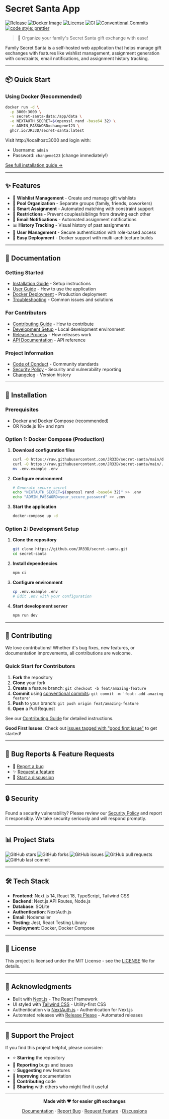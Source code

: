 # Secret Santa App

[![Release](https://img.shields.io/github/v/release/JR33D/secret-santa?include_prereleases&sort=semver)](https://github.com/JR33D/secret-santa/releases)
[![Docker Image](https://img.shields.io/badge/docker-ghcr.io-blue)](https://github.com/JR33D/secret-santa/pkgs/container/secret-santa)
[![License](https://img.shields.io/github/license/JR33D/secret-santa)](LICENSE)
[![CI](https://github.com/JR33D/secret-santa/workflows/PR%20Tests/badge.svg)](https://github.com/JR33D/secret-santa/actions)
[![Conventional Commits](https://img.shields.io/badge/Conventional%20Commits-1.0.0-yellow.svg)](https://conventionalcommits.org)
[![code style: prettier](https://img.shields.io/badge/code_style-prettier-ff69b4.svg)](https://github.com/prettier/prettier)

> 🎅 Organize your family's Secret Santa gift exchange with ease!

Family Secret Santa is a self-hosted web application that helps manage gift exchanges with features like wishlist management, assignment generation with constraints, email notifications, and assignment history tracking.

---

## 📦 Quick Start

### Using Docker (Recommended)

```bash
docker run -d \
  -p 3000:3000 \
  -v secret-santa-data:/app/data \
  -e NEXTAUTH_SECRET=$(openssl rand -base64 32) \
  -e ADMIN_PASSWORD=changeme123 \
  ghcr.io/JR33D/secret-santa:latest
```

Visit http://localhost:3000 and login with:
- Username: `admin`
- Password: `changeme123` (change immediately!)

[See full installation guide →](docs/installation.md)

---

## ✨ Features

- 🎁 **Wishlist Management** - Create and manage gift wishlists
- 👥 **Pool Organization** - Separate groups (family, friends, coworkers)
- 🎲 **Smart Assignment** - Automated matching with constraint support
- 🚫 **Restrictions** - Prevent couples/siblings from drawing each other
- 📧 **Email Notifications** - Automated assignment notifications
- 📊 **History Tracking** - Visual history of past assignments
- 🔐 **User Management** - Secure authentication with role-based access
- 🐳 **Easy Deployment** - Docker support with multi-architecture builds

---

## 📖 Documentation

### Getting Started
- [Installation Guide](docs/installation.md) - Setup instructions
- [User Guide](docs/user-guide.md) - How to use the application
- [Docker Deployment](docs/docker.md) - Production deployment
- [Troubleshooting](docs/troubleshooting.md) - Common issues and solutions

### For Contributors
- [Contributing Guide](docs/CONTRIBUTING.md) - How to contribute
- [Development Setup](docs/development.md) - Local development environment
- [Release Process](docs/RELEASE_PROCESS.md) - How releases work
- [API Documentation](docs/api.md) - API reference

### Project Information
- [Code of Conduct](docs/CODE_OF_CONDUCT.md) - Community standards
- [Security Policy](docs/SECURITY.md) - Security and vulnerability reporting
- [Changelog](CHANGELOG.md) - Version history

---

## 🚀 Installation

### Prerequisites

- Docker and Docker Compose (recommended)
- OR Node.js 18+ and npm

### Option 1: Docker Compose (Production)

1. **Download configuration files**
   ```bash
   curl -O https://raw.githubusercontent.com/JR33D/secret-santa/main/docker-compose.yml
   curl -O https://raw.githubusercontent.com/JR33D/secret-santa/main/.env.example
   mv .env.example .env
   ```

2. **Configure environment**
   ```bash
   # Generate secure secret
   echo "NEXTAUTH_SECRET=$(openssl rand -base64 32)" >> .env
   echo "ADMIN_PASSWORD=your_secure_password" >> .env
   ```

3. **Start the application**
   ```bash
   docker-compose up -d
   ```

### Option 2: Development Setup

1. **Clone the repository**
   ```bash
   git clone https://github.com/JR33D/secret-santa.git
   cd secret-santa
   ```

2. **Install dependencies**
   ```bash
   npm ci
   ```

3. **Configure environment**
   ```bash
   cp .env.example .env
   # Edit .env with your configuration
   ```

4. **Start development server**
   ```bash
   npm run dev
   ```

---

## 🤝 Contributing

We love contributions! Whether it's bug fixes, new features, or documentation improvements, all contributions are welcome.

### Quick Start for Contributors

1. **Fork** the repository
2. **Clone** your fork
3. **Create** a feature branch: `git checkout -b feat/amazing-feature`
4. **Commit** using [conventional commits](https://conventionalcommits.org): `git commit -m 'feat: add amazing feature'`
5. **Push** to your branch: `git push origin feat/amazing-feature`
6. **Open** a Pull Request

See our [Contributing Guide](docs/CONTRIBUTING.md) for detailed instructions.

**Good First Issues**: Check out [issues tagged with "good first issue"](https://github.com/JR33D/secret-santa/labels/good%20first%20issue) to get started!

---

## 🐛 Bug Reports & Feature Requests

- 🐛 [Report a bug](https://github.com/JR33D/secret-santa/issues/new?template=bug_report.yml)
- ✨ [Request a feature](https://github.com/JR33D/secret-santa/issues/new?template=feature_request.yml)
- 💬 [Start a discussion](https://github.com/JR33D/secret-santa/discussions)

---

## 🔒 Security

Found a security vulnerability? Please review our [Security Policy](docs/SECURITY.md) and report it responsibly. We take security seriously and will respond promptly.

---

## 📊 Project Stats

![GitHub stars](https://img.shields.io/github/stars/JR33D/secret-santa?style=social)
![GitHub forks](https://img.shields.io/github/forks/JR33D/secret-santa?style=social)
![GitHub issues](https://img.shields.io/github/issues/JR33D/secret-santa)
![GitHub pull requests](https://img.shields.io/github/issues-pr/JR33D/secret-santa)
![GitHub last commit](https://img.shields.io/github/last-commit/JR33D/secret-santa)

---

## 🛠️ Tech Stack

- **Frontend**: Next.js 14, React 18, TypeScript, Tailwind CSS
- **Backend**: Next.js API Routes, Node.js
- **Database**: SQLite
- **Authentication**: NextAuth.js
- **Email**: Nodemailer
- **Testing**: Jest, React Testing Library
- **Deployment**: Docker, Docker Compose

---

## 📝 License

This project is licensed under the MIT License - see the [LICENSE](LICENSE) file for details.

---

## 🙏 Acknowledgments

- Built with [Next.js](https://nextjs.org/) - The React Framework
- UI styled with [Tailwind CSS](https://tailwindcss.com/) - Utility-first CSS
- Authentication via [NextAuth.js](https://next-auth.js.org/) - Authentication for Next.js
- Automated releases with [Release Please](https://github.com/googleapis/release-please) - Automated releases

---

## 💖 Support the Project

If you find this project helpful, please consider:
- ⭐ **Starring** the repository
- 🐛 **Reporting** bugs and issues
- 💡 **Suggesting** new features
- 📖 **Improving** documentation
- 🤝 **Contributing** code
- 📢 **Sharing** with others who might find it useful

---

<div align="center">

**Made with ❤️ for easier gift exchanges**

[Documentation](docs/) · [Report Bug](https://github.com/JR33D/secret-santa/issues) · [Request Feature](https://github.com/JR33D/secret-santa/issues) · [Discussions](https://github.com/JR33D/secret-santa/discussions)

</div>
